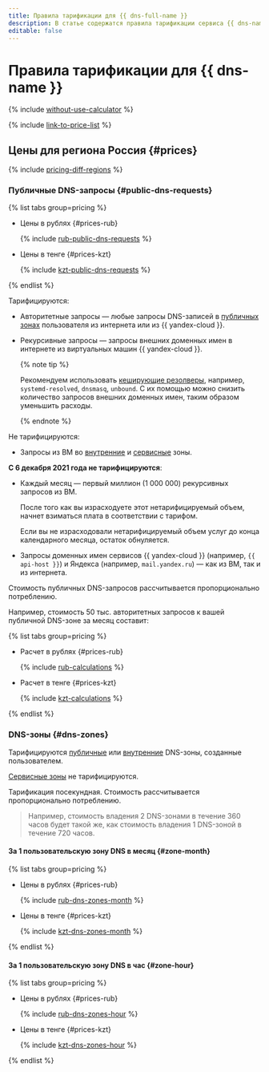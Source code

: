 ```yaml
---
title: Правила тарификации для {{ dns-full-name }}
description: В статье содержатся правила тарификации сервиса {{ dns-name }}.
editable: false
---
```


# Правила тарификации для {{ dns-name }}

{% include [without-use-calculator](../_includes/pricing/without-use-calculator.md) %}

{% include [link-to-price-list](../_includes/pricing/link-to-price-list.md) %}


## Цены для региона Россия {#prices}



{% include [pricing-diff-regions](../_includes/pricing-diff-regions.md) %}

### Публичные DNS-запросы {#public-dns-requests}


{% list tabs group=pricing %}

- Цены в рублях {#prices-rub}

  {% include [rub-public-dns-requests](../_pricing/dns/rub-public-dns-requests.md) %}

- Цены в тенге {#prices-kzt}

  {% include [kzt-public-dns-requests](../_pricing/dns/kzt-public-dns-requests.md) %}

{% endlist %}




Тарифицируются:
* Авторитетные запросы — любые запросы DNS-записей в [публичных зонах](concepts/dns-zone.md#public-zones) пользователя из интернета или из {{ yandex-cloud }}.
* Рекурсивные запросы — запросы внешних доменных имен в интернете из виртуальных машин {{ yandex-cloud }}.

  {% note tip %}

  Рекомендуем использовать [кеширующие резолверы](tutorials/local-dns-cache.md), например, `systemd-resolved`, `dnsmasq`, `unbound`. С их помощью можно снизить количество запросов внешних доменных имен, таким образом уменьшить расходы.

  {% endnote %}

Не тарифицируются:
* Запросы из ВМ во [внутренние](concepts/dns-zone.md#private-zones) и [сервисные](concepts/dns-zone.md#service-zones) зоны.

**С 6 декабря 2021 года не тарифицируются**:
* Каждый месяц — первый миллион (1 000 000) рекурсивных запросов из ВМ.

  После того как вы израсходуете этот нетарифицируемый объем, начнет взиматься плата в соответствии с тарифом.

  Если вы не израсходовали нетарифицируемый объем услуг до конца календарного месяца, остаток обнуляется.
* Запросы доменных имен сервисов {{ yandex-cloud }} (например, `{{ api-host }}`) и Яндекса (например, `mail.yandex.ru`) — как из ВМ, так и из интернета.

Стоимость публичных DNS-запросов рассчитывается пропорционально потреблению.

Например, стоимость 50 тыс. авторитетных запросов к вашей публичной DNS-зоне за месяц составит:


{% list tabs group=pricing %}

- Расчет в рублях {#prices-rub}

  {% include [rub-calculations](../_pricing_examples/dns/rub-calculations.md) %}

- Расчет в тенге {#prices-kzt}

  {% include [kzt-calculations](../_pricing_examples/dns/kzt-calculations.md) %}

{% endlist %}




### DNS-зоны {#dns-zones}

Тарифицируются [публичные](concepts/dns-zone.md#public-zones) или [внутренние](concepts/dns-zone.md#private-zones) DNS-зоны, созданные пользователем.

[Сервисные зоны](concepts/dns-zone.md#service-zones) не тарифицируются.

Тарификация посекундная. Стоимость рассчитывается пропорционально потреблению.

> Например, стоимость владения 2 DNS-зонами в течение 360 часов будет такой же, как стоимость владения 1 DNS-зоной в течение 720 часов.


#### За 1 пользовательскую зону DNS в месяц {#zone-month}


{% list tabs group=pricing %}

- Цены в рублях {#prices-rub}

  {% include [rub-dns-zones-month](../_pricing/dns/rub-dns-zones-month.md) %}

- Цены в тенге {#prices-kzt}

  {% include [kzt-dns-zones-month](../_pricing/dns/kzt-dns-zones-month.md) %}

{% endlist %}



#### За 1 пользовательскую зону DNS в час {#zone-hour}


{% list tabs group=pricing %}

- Цены в рублях {#prices-rub}

  {% include [rub-dns-zones-hour](../_pricing/dns/rub-dns-zones-hour.md) %}

- Цены в тенге {#prices-kzt}

  {% include [kzt-dns-zones-hour](../_pricing/dns/kzt-dns-zones-hour.md) %}

{% endlist %}




